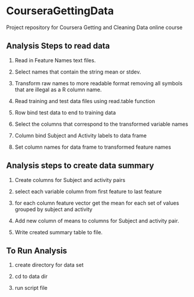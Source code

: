 # CourseraGettingData
Project repository for Coursera Getting and Cleaning Data online course

## Analysis Steps to read data ##

1. Read in Feature Names text files.

2. Select names that contain the string mean or stdev.

3. Transform raw names to more readable format removing all symbols that are illegal as a R column name.

4. Read training and test data files using read.table function

5. Row bind test data to end to training data

6. Select the columns that correspond to the transformed variable names

7. Column bind Subject and Activity labels to data frame

8. Set column names for data frame to transformed feature names

## Analysis steps to create data summary ##

1. Create columns for Subject and activity pairs

2. select each variable column from first feature to last feature

3. for each column feature vector get the mean for each set of values grouped by subject and activity

4. Add new column of means to columns for Subject and activity pair.

5. Write created summary table to file.

## To Run Analysis ##

1. create directory for data set

2. cd to data dir

3. run script file


